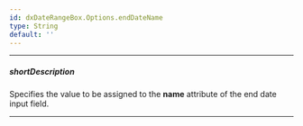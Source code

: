 ```yaml
---
id: dxDateRangeBox.Options.endDateName
type: String
default: ''
---
```

---
##### shortDescription
Specifies the value to be assigned to the **name** attribute of the end date input field.

---
